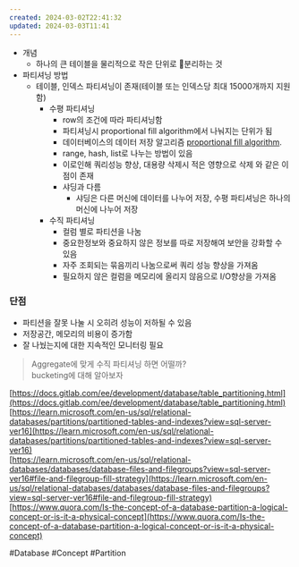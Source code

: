 ```yaml
---
created: 2024-03-02T22:41:32
updated: 2024-03-03T11:41
---
```

- 개념
    - 하나의 큰 테이블을 물리적으로 작은 단위로 분리하는 것 
- 파티셔닝 방법
    - 테이블, 인덱스 파티셔닝이 존재(테이블 또는 인덱스당 최대 15000개까지 지원함)
	    - 수평 파티셔닝
	        - row의 조건에 따라 파티셔닝함
	        - 파티셔닝시 proportional fill algorithm에서 나눠지는 단위가 됨
	        - 데이터베이스의 데이터 저장 알고리즘 [proportional fill algorithm](https://learn.microsoft.com/en-us/sql/relational-databases/databases/database-files-and-filegroups?view=sql-server-ver16#file-and-filegroup-fill-strategy).
	        - range, hash, list로 나누는 방법이 있음
	        - 이로인해 쿼리성능 향상, 대용량 삭제시 적은 영향으로 삭제 와 같은 이점이 존재
	        - 샤딩과 다름
	            - 샤딩은 다른 머신에 데이터를 나누어 저장, 수평 파티셔닝은 하나의 머신에 나누어 저장
	    - 수직 파티셔닝
	        - 컬럼 별로 파티션을 나눔
	        - 중요한정보와 중요하지 않은 정보를 따로 저장해여 보안을 강화할 수 있음
	        - 자주 조회되는 묶음끼리 나눔으로써 쿼리 성능 향상을 가져옴
	        - 필요하지 않은 컬럼을 메모리에 올리지 않음으로 I/O향상을 가져옴

### 단점
- 파티션을 잘못 나눌 시 오히려 성능이 저하될 수 있음
- 저장공간, 메모리의 비용이 증가함
- 잘 나눴는지에 대한 지속적인 모니터링 필요

> Aggregate에 맞게 수직 파티셔닝 하면 어떨까?  
> bucketing에 대해 알아보자

[https://docs.gitlab.com/ee/development/database/table_partitioning.html](https://docs.gitlab.com/ee/development/database/table_partitioning.html)  
[https://learn.microsoft.com/en-us/sql/relational-databases/partitions/partitioned-tables-and-indexes?view=sql-server-ver16](https://learn.microsoft.com/en-us/sql/relational-databases/partitions/partitioned-tables-and-indexes?view=sql-server-ver16)  
[https://learn.microsoft.com/en-us/sql/relational-databases/databases/database-files-and-filegroups?view=sql-server-ver16#file-and-filegroup-fill-strategy](https://learn.microsoft.com/en-us/sql/relational-databases/databases/database-files-and-filegroups?view=sql-server-ver16#file-and-filegroup-fill-strategy)  
[https://www.quora.com/Is-the-concept-of-a-database-partition-a-logical-concept-or-is-it-a-physical-concept](https://www.quora.com/Is-the-concept-of-a-database-partition-a-logical-concept-or-is-it-a-physical-concept)

#Database 
#Concept 
#Partition